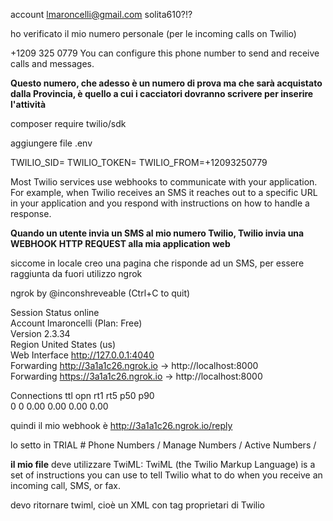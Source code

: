 

account
lmaroncelli@gmail.com
solita610?!?

ho verificato il mio numero personale (per le incoming calls on Twilio)


+1209 325 0779 
You can configure this phone number to send and receive calls and messages.

__Questo numero, che adesso è un numero di prova ma che sarà acquistato dalla Provincia, è quello a cui i cacciatori dovranno scrivere per inserire l'attività__




composer require twilio/sdk

aggiungere file .env

TWILIO_SID=
TWILIO_TOKEN=
TWILIO_FROM=+12093250779



Most Twilio services use webhooks to communicate with your application. For example, when Twilio receives an SMS it reaches out to a specific URL in your application and you respond with instructions on how to handle a response. 

__Quando un utente invia un SMS al mio numero Twilio, Twilio invia una WEBHOOK HTTP REQUEST alla mia application web__



siccome in locale creo una pagina che risponde ad un SMS, per essere raggiunta da fuori utilizzo ngrok



ngrok by @inconshreveable                                                             (Ctrl+C to quit)
                                                                                                      
Session Status                online                                                                  
Account                       lmaroncelli (Plan: Free)                                                
Version                       2.3.34                                                                  
Region                        United States (us)                                                      
Web Interface                 http://127.0.0.1:4040                                                   
Forwarding                    http://3a1a1c26.ngrok.io -> http://localhost:8000                       
Forwarding                    https://3a1a1c26.ngrok.io -> http://localhost:8000                      
                                                                                                      
Connections                   ttl     opn     rt1     rt5     p50     p90                             
                              0       0       0.00    0.00    0.00    0.00                            
                                                                                

quindi il mio webhook è http://3a1a1c26.ngrok.io/reply

lo setto in  TRIAL # Phone Numbers / Manage Numbers / Active Numbers /


__il mio file__ deve utilizzare TwiML:
TwiML (the Twilio Markup Language) is a set of instructions you can use to tell Twilio what to do when you receive an incoming call, SMS, or fax.






devo ritornare twiml, cioè un XML con tag proprietari di Twilio







